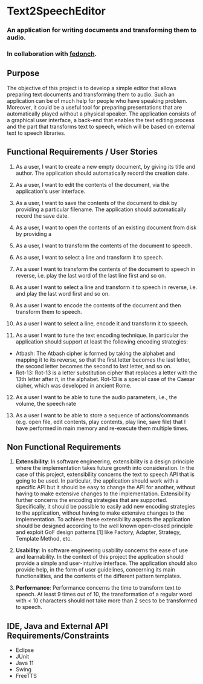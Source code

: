# Text2SpeechEditor
### An application for writing documents and transforming them to audio.
### In collaboration with [fedonch](https://github.com/fedonch).

Purpose
-----------
The objective of this project is to develop a simple editor that allows preparing text documents and
transforming them to audio. Such an application can be of much help for people who have speaking
problem. Moreover, it could be a useful tool for preparing presentations that are automatically played
without a physical speaker. The application consists of a graphical user interface, a back-end that
enables the text editing process and the part that transforms text to speech, which will be based on
external text to speech libraries.

Functional Requirements / User Stories
-----------
1. As a user, I want to create a new empty document, by giving its title and author. The
application should automatically record the creation date.

2. As a user, I want to edit the contents of the document, via the application's user interface.

3. As a user, I want to save the contents of the document to disk by providing a particular
filename. The application should automatically record the save date.

4. As a user, I want to open the contents of an existing document from disk by providing a

5. As a user, I want to transform the contents of the document to speech.

6. As a user, I want to select a line and transform it to speech.

7. As a user I want to transform the contents of the document to speech in reverse, i.e. play the
last word of the last line first and so on.

8. As a user I want to select a line and transform it to speech in reverse, i.e. and play the last
word first and so on.

9. As a user I want to encode the contents of the document and then transform them to speech.

10. As a user I want to select a line, encode it and transform it to speech.

11. As a user I want to tune the text encoding technique. In particular the application should
support at least the following encoding strategies:

  * Atbash: The Atbash cipher is formed by taking the alphabet and mapping it to its reverse, so
that the first letter becomes the last letter, the second letter becomes the second to last
letter, and so on.
  * Rot-13: Rot-13 is a letter substitution cipher that replaces a letter with the 13th letter after
it, in the alphabet. Rot-13 is a special case of the Caesar cipher, which was developed in
ancient Rome.

12. As a user I want to be able to tune the audio parameters, i.e., the volume, the speech rate

13. As a user I want to be able to store a sequence of actions/commands (e.g. open file, edit
contents, play contents, play line, save file) that I have performed in main memory and re-execute
them multiple times.

Non Functional Requirements
-----------

1. **Extensibility**: In software engineering, extensibility is a design principle where the implementation
takes future growth into consideration. In the case of this project, extensibility concerns the text to
speech API that is going to be used. In particular, the application should work with a specific API but it
should be easy to change the API for another, without having to make extensive changes to the
implementation. Extensibility further concerns the encoding strategies that are supported. Specifically, it
should be possible to easily add new encoding strategies to the application, without having to make
extensive changes to the implementation. To achieve these extensibility aspects the application should
be designed according to the well known open-closed principle and exploit GoF design patterns [1] like
Factory, Adapter, Strategy, Template Method, etc.

2. **Usability**: In software engineering usability concerns the ease of use and learnability. In the context
of this project the application should provide a simple and user-intuitive interface. The application should also provide help, in the form of user guidelines, concerning its main functionalities, and the
contents of the different pattern templates.

3. **Performance**: Performance concerns the time to transform text to speech. At least 9 times out of
10, the transformation of a regular word with < 10 characters should not take more than 2 secs to be
transformed to speech.

IDE, Java and External API Requirements/Constraints
-----------

* Eclipse
* JUnit
* Java 11
* Swing
* FreeTTS

